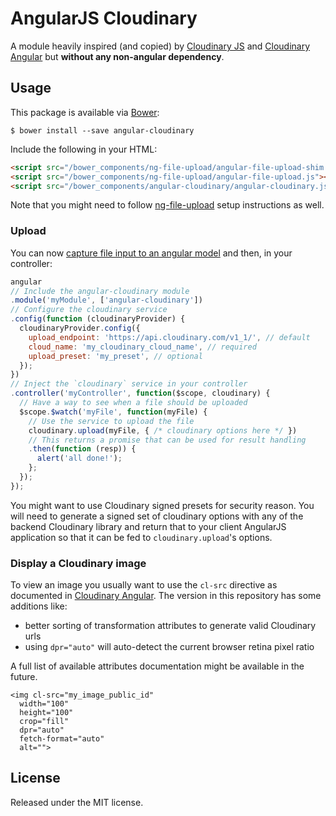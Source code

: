 # AngularJS Cloudinary

A module heavily inspired (and copied) by [Cloudinary JS](https://github.com/cloudinary/cloudinary_js)
and [Cloudinary Angular](https://github.com/cloudinary/cloudinary_angular) but
**without any non-angular dependency**.

## Usage

This package is available via [Bower](http://bower.io):

```
$ bower install --save angular-cloudinary
```

Include the following in your HTML:

```html
<script src="/bower_components/ng-file-upload/angular-file-upload-shim.js"></script>
<script src="/bower_components/ng-file-upload/angular-file-upload.js"></script>
<script src="/bower_components/angular-cloudinary/angular-cloudinary.js"></script>
```

Note that you might need to follow [ng-file-upload](https://github.com/danialfarid/ng-file-upload)
setup instructions as well.

### Upload

You can now [capture file input to an angular model](https://gist.github.com/thenikso/8899bc6b760e094dd2b5)
and then, in your controller:

```javascript
angular
// Include the angular-cloudinary module
.module('myModule', ['angular-cloudinary'])
// Configure the cloudinary service
.config(function (cloudinaryProvider) {
  cloudinaryProvider.config({
    upload_endpoint: 'https://api.cloudinary.com/v1_1/', // default
    cloud_name: 'my_cloudinary_cloud_name', // required
    upload_preset: 'my_preset', // optional
  });
})
// Inject the `cloudinary` service in your controller
.controller('myController', function($scope, cloudinary) {
  // Have a way to see when a file should be uploaded
  $scope.$watch('myFile', function(myFile) {
    // Use the service to upload the file
    cloudinary.upload(myFile, { /* cloudinary options here */ })
    // This returns a promise that can be used for result handling
    .then(function (resp)) {
      alert('all done!');
    };
  });
});
```

You might want to use Cloudinary signed presets for security reason. You will need
to generate a signed set of cloudinary options with any of the backend Cloudinary
library and return that to your client AngularJS application so that it can be
fed to `cloudinary.upload`'s options.

### Display a Cloudinary image

To view an image you usually want to use the `cl-src` directive as documented in
[Cloudinary Angular](https://github.com/cloudinary/cloudinary_angular). The version
in this repository has some additions like:

- better sorting of transformation attributes to generate valid Cloudinary urls
- using `dpr="auto"` will auto-detect the current browser retina pixel ratio

A full list of available attributes documentation might be available in the future.

```
<img cl-src="my_image_public_id"
  width="100"
  height="100"
  crop="fill"
  dpr="auto"
  fetch-format="auto"
  alt="">
```

## License

Released under the MIT license.
